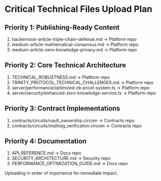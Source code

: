 # Critical Technical Files Upload Plan

## Priority 1: Publishing-Ready Content
1. hackernoon-article-triple-chain-defense.md → Platform repo
2. medium-article-mathematical-consensus.md → Platform repo  
3. medium-article-zero-knowledge-privacy.md → Platform repo

## Priority 2: Core Technical Architecture
1. TECHNICAL_ROBUSTNESS.md → Platform repo
2. TRINITY_PROTOCOL_TECHNICAL_CHALLENGES.md → Platform repo
3. server/performance/optimized-zk-proof-system.ts → Platform repo
4. server/security/enhanced-zero-knowledge-service.ts → Platform repo

## Priority 3: Contract Implementations
1. contracts/circuits/vault_ownership.circom → Contracts repo
2. contracts/circuits/multisig_verification.circom → Contracts repo

## Priority 4: Documentation
1. API_REFERENCE.md → Docs repo
2. SECURITY_ARCHITECTURE.md → Security repo
3. PERFORMANCE_OPTIMIZATION_GUIDE.md → Docs repo

Uploading in order of importance for immediate impact.